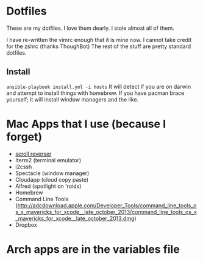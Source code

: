 Dotfiles
===================
These are my dotfiles.
I love them dearly. I stole almost all of them.

I have re-written the vimrc enough that it is mine now.
I cannot take credit for the zshrc (thanks ThoughBot)
The rest of the stuff are pretty standard dotfiles.



Install
-------
`ansible-playbook install.yml -i hosts`
It will detect if you are on darwin and attempt to install things with homebrew.
If you have pacman brace yourself; it will install window managers and the like.

# Mac Apps that I use (because I forget)
* [scroll reverser](https://pilotmoon.com/scrollreverser/)
* Iterm2 (terminal emulator)
* i2cssh
* Spectacle (window manager)
* Cloudapp (cloud copy paste)
* Alfred (spotlight on 'roids)
* Homebrew
* Command Line Tools (http://adcdownload.apple.com/Developer_Tools/command_line_tools_os_x_mavericks_for_xcode__late_october_2013/command_line_tools_os_x_mavericks_for_xcode__late_october_2013.dmg)
* Dropbox

# Arch apps are in the variables file
